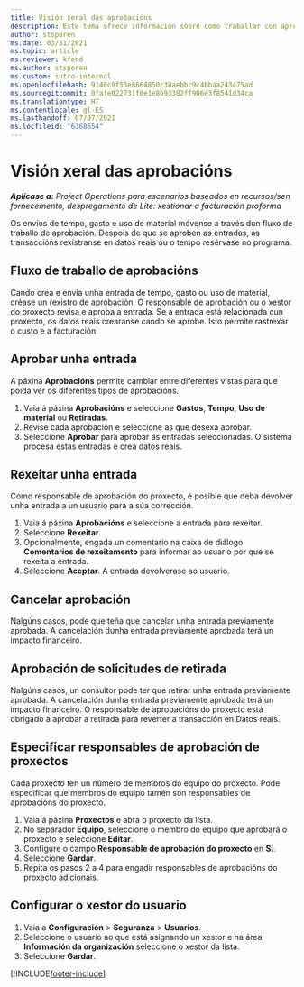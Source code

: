 ```yaml
---
title: Visión xeral das aprobacións
description: Este tema ofrece información sobre como traballar con aprobacións en Project Operations.
author: stsporen
ms.date: 03/31/2021
ms.topic: article
ms.reviewer: kfend
ms.author: stsporen
ms.custom: intro-internal
ms.openlocfilehash: 9148c9f55e8664850c38aebbc9c4bbaa243475ad
ms.sourcegitcommit: 0fafe022731f0e1e8693382ff906e3f8541d34ca
ms.translationtype: HT
ms.contentlocale: gl-ES
ms.lasthandoff: 07/07/2021
ms.locfileid: "6368654"
---
```

# <a name="approvals-overview"></a>Visión xeral das aprobacións

_**Aplícase a:** Project Operations para escenarios baseados en recursos/sen fornecemento, despregamento de Lite: xestionar a facturación proforma_

Os envíos de tempo, gasto e uso de material móvense a través dun fluxo de traballo de aprobación. Despois de que se aproben as entradas, as transaccións rexístranse en datos reais ou o tempo resérvase no programa.

## <a name="approvals-workflow"></a>Fluxo de traballo de aprobacións
Cando crea e envía unha entrada de tempo, gasto ou uso de material, créase un rexistro de aprobación. O responsable de aprobación ou o xestor do proxecto revisa e aproba a entrada. Se a entrada está relacionada cun proxecto, os datos reais crearanse cando se aprobe. Isto permite rastrexar o custo e a facturación.

## <a name="approve-an-entry"></a>Aprobar unha entrada
A páxina **Aprobacións** permite cambiar entre diferentes vistas para que poida ver os diferentes tipos de aprobacións.
  
1. Vaia á páxina **Aprobacións** e seleccione **Gastos**, **Tempo**, **Uso de material** ou **Retiradas**.
2. Revise cada aprobación e seleccione as que desexa aprobar.
3. Seleccione **Aprobar** para aprobar as entradas seleccionadas.
O sistema procesa estas entradas e crea datos reais.

## <a name="reject-an-entry"></a>Rexeitar unha entrada
Como responsable de aprobación do proxecto, é posible que deba devolver unha entrada a un usuario para a súa corrección.
  
1. Vaia á páxina **Aprobacións** e seleccione a entrada para rexeitar. 
2. Seleccione **Rexeitar**.
3. Opcionalmente, engada un comentario na caixa de diálogo **Comentarios de rexeitamento** para informar ao usuario por que se rexeita a entrada.
4. Seleccione **Aceptar**. A entrada devolverase ao usuario.
  
## <a name="cancel-approval"></a>Cancelar aprobación
Nalgúns casos, pode que teña que cancelar unha entrada previamente aprobada. A cancelación dunha entrada previamente aprobada terá un impacto financeiro. 

## <a name="approving-recall-requests"></a>Aprobación de solicitudes de retirada
Nalgúns casos, un consultor pode ter que retirar unha entrada previamente aprobada. A cancelación dunha entrada previamente aprobada terá un impacto financeiro. O responsable de aprobacións do proxecto está obrigado a aprobar a retirada para reverter a transacción en Datos reais.

## <a name="specify-project-approvers"></a>Especificar responsables de aprobación de proxectos
Cada proxecto ten un número de membros do equipo do proxecto. Pode especificar que membros do equipo tamén son responsables de aprobacións do proxecto.

1. Vaia á páxina **Proxectos** e abra o proxecto da lista.
2. No separador **Equipo**, seleccione o membro do equipo que aprobará o proxecto e seleccione **Editar**.
3. Configure o campo **Responsable de aprobación do proxecto** en **Si**.
4. Seleccione **Gardar**.
5. Repita os pasos 2 a 4 para engadir responsables de aprobacións do proxecto adicionais.

## <a name="configure-the-users-manager"></a>Configurar o xestor do usuario

1. Vaia a **Configuración** > **Seguranza** > **Usuarios**.
2. Seleccione o usuario ao que está asignando un xestor e na área **Información da organización** seleccione o xestor da lista. 
3. Seleccione **Gardar**.




[!INCLUDE[footer-include](../includes/footer-banner.md)]
